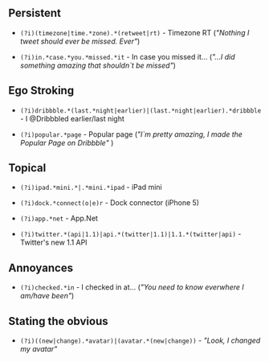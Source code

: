 
Persistent
-----------
* `(?i)(timezone|time.*zone).*(retweet|rt)` - Timezone RT (*"Nothing I tweet should ever be missed. Ever"*)

* `(?i)in.*case.*you.*missed.*it` - In case you missed it… (*"…I did something amazing that shouldn`t be missed"*)

Ego Stroking
-----------
* `(?i)dribbble.*(last.*night|earlier)|(last.*night|earlier).*dribbble` - I @Dribbbled earlier/last night

* `(?i)popular.*page` - Popular page (*"I`m pretty amazing, I made the Popular Page on Dribbble"* )

Topical
-----------
* `(?i)ipad.*mini.*|.*mini.*ipad` - iPad mini

* `(?i)dock.*connect(o|e)r` - Dock connector (iPhone 5)

* `(?i)app.*net` - App.Net

* `(?i)twitter.*(api|1.1)|api.*(twitter|1.1)|1.1.*(twitter|api)` - Twitter's new 1.1 API

Annoyances
----------
* `(?i)checked.*in` - I checked in at... (*"You *need* to know everwhere I am/have been"*)

Stating the obvious
----------
* `(?i)((new|change).*avatar)|(avatar.*(new|change))` - *"Look, I changed my avatar"*


